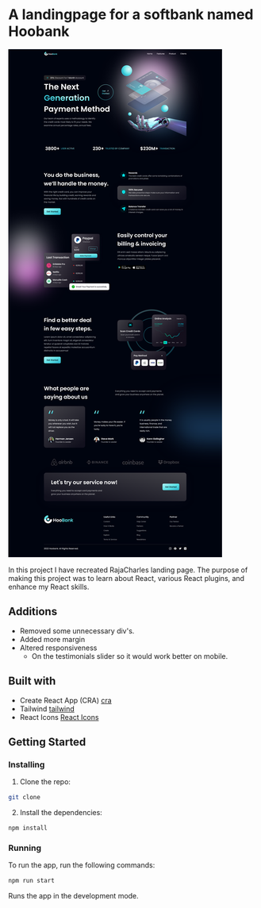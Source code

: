 # A landingpage for a softbank named Hoobank

![image](https://github.com/matshel/react-modern-softbank/blob/master/src/assets/hoobank.png?raw=true)

In this project I have recreated RajaCharles landing page.
The purpose of making this project was to learn about React, various React plugins, and enhance my React skills.

## Additions

- Removed some unnecessary div's.
- Added more margin
- Altered responsiveness
  - On the testimonials slider so it would work better on mobile.

## Built with

- Create React App (CRA) [cra](https://create-react-app.dev/)
- Tailwind [tailwind](https://tailwindcss.com/)
- React Icons [React Icons](https://react-icons.github.io/react-icons/)

## Getting Started

### Installing

1. Clone the repo:

```bash
git clone
```

2. Install the dependencies:

```
npm install
```

### Running

To run the app, run the following commands:

```bash
npm run start
```

Runs the app in the development mode.
